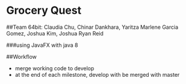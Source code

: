 # Grocery Quest

##Team 64bit: Claudia Chu, Chinar Dankhara, Yaritza Marlene Garcia Gomez, Joshua Kim, Joshua Ryan Reid

###using JavaFX with java 8

##Workflow
- merge working code to develop
- at the end of each milestone, develop with be merged with master
